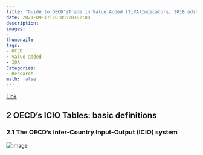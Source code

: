 ```yaml
---
title: "Guide to OECD’sTrade in Value Added (TiVA)Indicators, 2018 edition"
date: 2021-09-17T10:05:28+02:00
description:
images:
-
thumbnail:
tags:
- OCED
- value added
- IOA
Categories:
- Research
math: false
---
```

[Link](https://leidenuniv1-my.sharepoint.com/:b:/g/personal/lik6_vuw_leidenuniv_nl/EXxXHrbSrXNCl4iG_RtzHGABaE9iOZhilBUl-HXPQcO92w?e=l7dW9z)
## 2 OECD’s ICIO Tables: basic definitions
### 2.1 The OECD’s Inter-Country Input-Output (ICIO) system
![image](https://user-images.githubusercontent.com/65668613/133761653-a40f4641-155e-467b-9801-19cedf972841.png)
